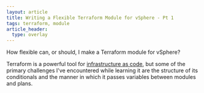 ```yaml
---
layout: article
title: Writing a Flexible Terraform Module for vSphere - Pt 1
tags: terraform, module
article_header:
  type: overlay
---
```


How flexible can, or should, I make a Terraform module for vSphere?

<!--more-->

Terraform is a powerful tool for [infrastructure as code](https://en.wikipedia.org/wiki/Infrastructure_as_code), but some  of the primary challenges I've encountered while learning it are the structure of its conditionals and the manner in which it passes variables between modules and plans.